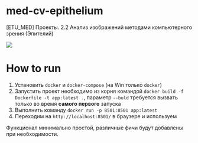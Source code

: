 # med-cv-epithelium

[ETU_MED] Проекты. 2.2 Анализ изображений методами компьютерного зрения (Эпителий)

<img src="assets\gui.gif">

# How to run
1. Установить ```docker``` и ```docker-compose``` (на Win только ```docker```)
2. Запустить проект необходимо из корня командой ```docker build -f Dockerfile -t app:latest .```, параметр ```--buld``` требуется вызвать только во время **самого первого** запуска
3. Выполнить команду ```docker run -p 8501:8501 app:latest```
4. Переходим на ```http://localhost:8501/``` в браузере и используем

Функционал минимально простой, различные фичи будут добавлены при необходимости.
